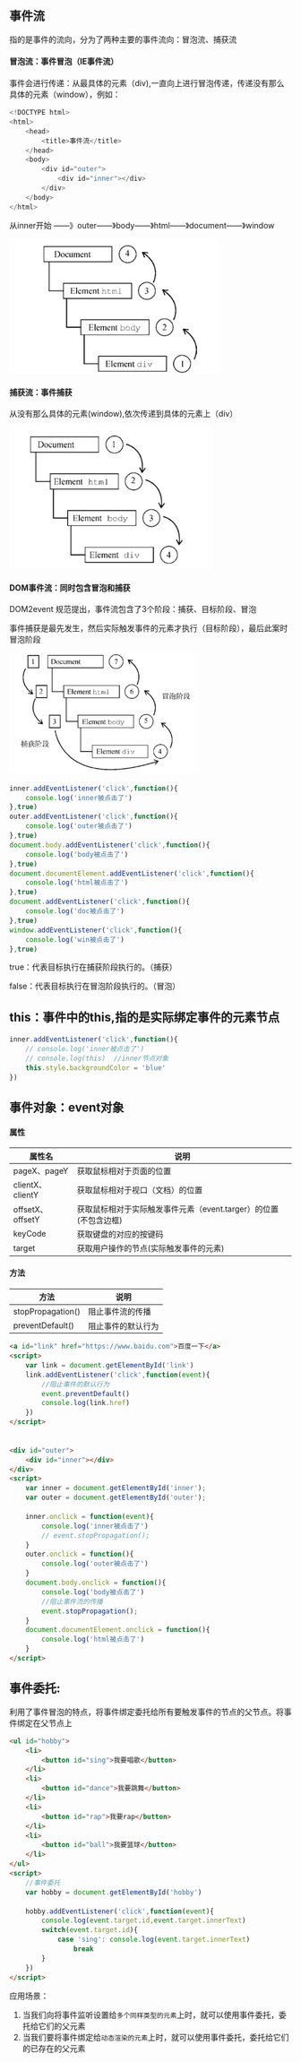 ## 事件流

指的是事件的流向，分为了两种主要的事件流向：冒泡流、捕获流

#### 冒泡流：事件冒泡（IE事件流）

事件会进行传递：从最具体的元素（div),一直向上进行冒泡传递，传递没有那么具体的元素（window），例如：

```js
<!DOCTYPE html> 
<html> 
    <head> 
        <title>事件流</title> 
    </head> 
    <body> 
        <div id="outer">
            <div id="inner"></div>
        </div> 
    </body> 
</html>
```

从inner开始 ——》outer——》body——》html——》document——》window

<img src="18.事件进阶/202206041603430.png" alt="image-20220604160353392" style="zoom:40%;" />

#### 捕获流：事件捕获

从没有那么具体的元素(window),依次传递到具体的元素上（div）

<img src="18.事件进阶/202206041615786.png" alt="image-20220604161503754" style="zoom:40%;" />

#### DOM事件流：同时包含冒泡和捕获

DOM2event 规范提出，事件流包含了3个阶段：捕获、目标阶段、冒泡

事件捕获是最先发生，然后实际触发事件的元素才执行（目标阶段），最后此案时冒泡阶段

<img src="18.事件进阶/202206041619594.png" alt="image-20220604161904569" style="zoom:33%;" />

```js
inner.addEventListener('click',function(){
    console.log('inner被点击了')
},true)
outer.addEventListener('click',function(){
    console.log('outer被点击了')
},true)
document.body.addEventListener('click',function(){
    console.log('body被点击了')
},true)
document.documentElement.addEventListener('click',function(){
    console.log('html被点击了')
},true)
document.addEventListener('click',function(){
    console.log('doc被点击了')
},true)
window.addEventListener('click',function(){
    console.log('win被点击了')
},true)
```

true：代表目标执行在捕获阶段执行的。（捕获）

false：代表目标执行在冒泡阶段执行的。（冒泡）

## this：事件中的this,指的是实际绑定事件的元素节点

```js
inner.addEventListener('click',function(){
    // console.log('inner被点击了')
    // console.log(this)  //inner节点对象
    this.style.backgroundColor = 'blue'
})
```

## 事件对象：event对象

#### 属性

| 属性名           | 说明                                                         |
| ---------------- | ------------------------------------------------------------ |
| pageX、pageY     | 获取鼠标相对于页面的位置                                     |
| clientX、clientY | 获取鼠标相对于视口（文档）的位置                             |
| offsetX、offsetY | 获取鼠标相对于实际触发事件元素（event.targer）的位置(不包含边框) |
| keyCode          | 获取键盘的对应的按键码                                       |
| target           | 获取用户操作的节点(实际触发事件的元素)                       |

#### 方法

| 方法              | 说明               |
| ----------------- | ------------------ |
| stopPropagation() | 阻止事件流的传播   |
| preventDefault()  | 阻止事件的默认行为 |

```html
<a id="link" href="https://www.baidu.com">百度一下</a>
<script>
    var link = document.getElementById('link')
    link.addEventListener('click',function(event){
        //阻止事件的默认行为
        event.preventDefault()
        console.log(link.href)
    })
</script>


<div id="outer">
    <div id="inner"></div>
</div>
<script>
    var inner = document.getElementById('inner');
    var outer = document.getElementById('outer');

    inner.onclick = function(event){
        console.log('inner被点击了')
        // event.stopPropagation();
    }
    outer.onclick = function(){
        console.log('outer被点击了')
    }
    document.body.onclick = function(){
        console.log('body被点击了')
        //阻止事件流的传播
        event.stopPropagation();
    }
    document.documentElement.onclick = function(){
        console.log('html被点击了')
    }
</script>
```

## 事件委托:

利用了事件冒泡的特点，将事件绑定委托给所有要触发事件的节点的父节点。将事件绑定在父节点上

```html
<ul id="hobby">
    <li>
        <button id="sing">我要唱歌</button>
    </li>
    <li>
        <button id="dance">我要跳舞</button>
    </li>
    <li>
        <button id="rap">我要rap</button>
    </li>
    <li>
        <button id="ball">我要篮球</button>
    </li>
</ul>
<script>
    //事件委托
    var hobby = document.getElementById('hobby')

    hobby.addEventListener('click',function(event){
        console.log(event.target.id,event.target.innerText)
        switch(event.target.id){
            case 'sing': console.log(event.target.innerText)
                break
        }
    })
</script>
```

应用场景：

1. 当我们向将事件监听设置给`多个同样类型的元素`上时，就可以使用事件委托，委托给它们的父元素
2. 当我们要将事件绑定给`动态渲染的元素`上时，就可以使用事件委托，委托给它们的已存在的父元素


